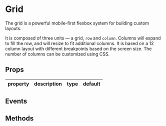 # Grid

The grid is a powerful mobile-first flexbox system for building custom layouts.

It is composed of three units — a grid, `row` and `column`. Columns will expand to fill the row, and will resize to fit additional columns. It is based on a 12 column layout with different breakpoints based on the screen size. The number of columns can be customized using CSS.

## Props

| property | description | type | default |
|----------|-------------|------|---------|

## Events

## Methods
